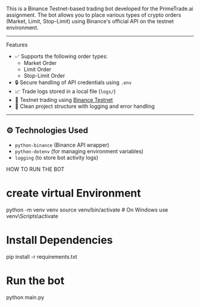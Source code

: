 This is a Binance Testnet-based trading bot developed for the PrimeTrade.ai assignment. The bot allows you to place various types of crypto orders (Market, Limit, Stop-Limit) using Binance's official API on the testnet environment.

---

Features

- ✅ Supports the following order types:
  - Market Order
  - Limit Order
  - Stop-Limit Order
- 🔒 Secure handling of API credentials using `.env`
- 📈 Trade logs stored in a local file (`logs/`)
- 🧪 Testnet trading using [Binance Testnet](https://testnet.binancefuture.com/)
- 📂 Clean project structure with logging and error handling

---

## ⚙️ Technologies Used

- `python-binance` (Binance API wrapper)
- `python-dotenv` (for managing environment variables)
- `logging` (to store bot activity logs)



HOW TO RUN THE BOT 
# create virtual Environment 
python -m venv venv
source venv/bin/activate  # On Windows use venv\Scripts\activate

# Install Dependencies
pip install -r requirements.txt

# Run the bot
python main.py
